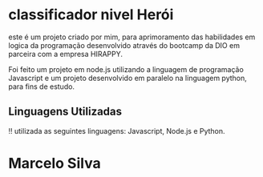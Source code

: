 # classificador nivel Herói

este é um projeto criado por mim, para aprimoramento das habilidades em logica da programação desenvolvido através do bootcamp da DIO em parceira com a empresa HIRAPPY.

Foi feito um projeto em node.js utilizando a linguagem de programação Javascript e um projeto desenvolvido em paralelo na linguagem python, para fins de estudo.

## Linguagens Utilizadas

 :bangbang: utilizada as seguintes linguagens: Javascript, Node.js e Python.

# Marcelo Silva
